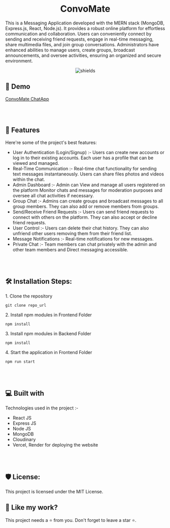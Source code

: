 <h1 align="center" id="title">ConvoMate</h1>

<p id="description">This is a Messaging Application developed with the MERN stack (MongoDB, Express.js, React, Node.js). It provides a robust online platform for effortless communication and collaboration. Users can conveniently connect by sending and receiving friend requests, engage in real-time messaging, share multimedia files, and join group conversations. Administrators have enhanced abilities to manage users, create groups, broadcast announcements, and oversee activities, ensuring an organized and secure environment.</p>

<p align="center"><img src="https://img.shields.io/badge/License-MIT-green" alt="shields"></p>

<h2>🚀 Demo</h2>

[ConvoMate ChatApp](https://convo-mate-chat-ivzqw8p39-divyanshu800s-projects.vercel.app/)


  <br></br>
  
<h2>🧐 Features</h2>

Here're some of the project's best features:

*   User Authentication (Login/Signup) :- Users can create new accounts or log in to their existing accounts. Each user has a profile that can be viewed and managed.
*   Real-Time Communication :- Real-time chat functionality for sending text messages instantaneously. Users can share files photos and videos within the chat.
*   Admin Dashboard :- Admin can View and manage all users registered on the platform Monitor chats and messages for moderation purposes and oversee all chat activities if necessary.
*   Group Chat :- Admins can create groups and broadcast messages to all group members. They can also add or remove members from groups.
*   Send/Receive Friend Requests :- Users can send friend requests to connect with others on the platform. They can also accept or decline friend requests.
*   User Control :- Users can delete their chat history. They can also unfriend other users removing them from their friend list.
*   Message Notifications :- Real-time notifications for new messages.
*   Private Chat :- Team members can chat privately with the admin and other team members and Direct messaging accessible.


 <br></br>
 
<h2>🛠️ Installation Steps:</h2>

<p>1. Clone the repository</p>

```
git clone repo_url
```

<p>2. Install npm modules in Frontend Folder</p>

```
npm install
```

<p>3. Install npm modules in Backend Folder</p>

```
npm install
```

<p>4. Start the application in Frontend Folder</p>

```
npm run start
```

  

 <br></br>
 
<h2>💻 Built with</h2>

Technologies used in the project :-

*   React JS
*   Express JS
*   Node JS
*   MongoDB
*   Cloudinary
*   Vercel, Render for deploying the website

 <br></br>
<h2>🛡️ License:</h2>

This project is licensed under the MIT License.

<h2>💖 Like my work?</h2>

This project needs a ⭐️ from you. Don't forget to leave a star ⭐️.

